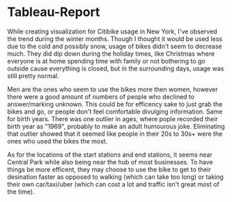 # Tableau-Report

While creating visualization for Citibike usage in New York, I've observed the trend during the winter months. Though I thought it would be used less due to the cold and possibly snow, usage of bikes didn't seem to decrease much. They did dip down during the holiday times, like Christmas where everyone is at home spending time with family or not bothering to go outside cause everything is closed, but in the surrounding days, usage was still pretty normal.

Men are the ones who seem to use the bikes more then women, however there were a good amount of numbers of people who declined to answer/marking unknown. This could be for efficency sake to just grab the bikes and go, or people don't feel comfortable divulging information. Same for birth years. There was one outlier in ages, where pople recorded their birth year as "1969", probably to make an adult humourous joke. Eliminating that outlier showed that it seemed like people in their 20s to 30s+ were the ones who used the bikes the most.

As for the locations of the start stations and end stations, it seems near Central Park while also being near the hub of most businesses. To have things be more efficent, they may choose to use the bike to get to their desination faster as opposed to walking (which can take too long) or taking their own car/taxi/uber (which can cost a lot and traffic isn't great most of the time).
